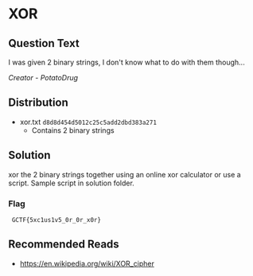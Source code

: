 # XOR

## Question Text

I was given 2 binary strings, I don't know what to do with them though...

*Creator - PotatoDrug*

## Distribution
- xor.txt `d8d8d454d5012c25c5add2dbd383a271`
  - Contains 2 binary strings

## Solution
xor the 2 binary strings together using an online xor calculator or use a script. Sample script in solution folder.

### Flag

` GCTF{5xc1us1v5_0r_0r_x0r}`

## Recommended Reads
* https://en.wikipedia.org/wiki/XOR_cipher
